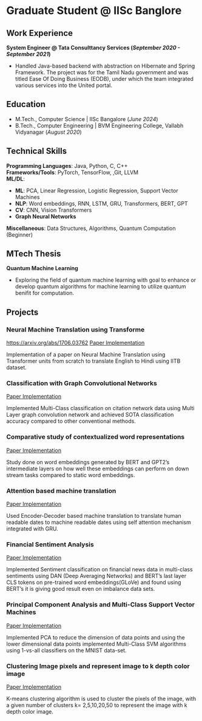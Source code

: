 # Graduate Student @ IISc Banglore

## Work Experience
**System Engineer @ Tata Consulttancy Services (_September 2020 - September 2021_)**
- Handled Java-based backend with abstraction on Hibernate and Spring Framework. The project was for the Tamil
Nadu government and was titled Ease Of Doing Business (EODB), under which the team integrated various services
into the United portal.

## Education
- M.Tech., Computer Science | IISc Bangalore (_June 2024_) 			        		
- B.Tech., Computer Engineering | BVM Engineering College, Vallabh Vidyanagar (_August 2020_)

## Technical Skills

**Programming Languages**: Java, Python, C, C++ \
**Frameworks/Tools**: PyTorch, TensorFlow, ,Git, LLVM \
**ML/DL**:
- **ML**: PCA, Linear Regression, Logistic Regression, Support Vector Machines
- **NLP**: Word embeddings, RNN, LSTM, GRU, Transformers, BERT, GPT
- **CV**: CNN, Vision Transformers
- **Graph Neural Networks** 
  
**Miscellaneous**: Data Structures, Algorithms, Quantum Computation (Beginner)

## MTech Thesis
**Quantum Machine Learning**
- Exploring the field of quantum machine learning with goal to enhance or develop quantum algorithms for
machine learning to utilize quantum benifit for computation.

## Projects
### Neural Machine Translation using Transforme
https://arxiv.org/abs/1706.03762
[Paper Implementation]([https://arxiv.org/abs/1706.03762](https://arxiv.org/abs/1706.03762))

Implementation of a paper on Neural Machine Translation using Transformer units from scratch to translate English to
Hindi using IITB dataset.

### Classification with Graph Convolutional Networks
[Paper Implementation]([https://arxiv.org/abs/1706.03762](https://arxiv.org/abs/1706.03762))

Implemented Multi-Class classification on citation network data using Multi Layer graph convolution network and
achieved SOTA classification accuracy compared to other conventional methods.

### Comparative study of contextualized word representations
[Paper Implementation]([https://arxiv.org/abs/1706.03762](https://arxiv.org/abs/1706.03762))

Study done on word embeddings generated by BERT and GPT2’s intermediate layers on how well these embeddings
can perform on down stream tasks compared to static word embeddings.

### Attention based machine translation
[Paper Implementation]([https://arxiv.org/abs/1706.03762](https://arxiv.org/abs/1706.03762))

Used Encoder-Decoder based machine translation to translate human readable dates to machine readable dates using
self attention mechanism integrated with GRU.

### Financial Sentiment Analysis
[Paper Implementation]([https://arxiv.org/abs/1706.03762](https://arxiv.org/abs/1706.03762))

Implemented Sentiment classification on financial news data in multi-class sentiments using DAN (Deep Averaging
Networks) and BERT’s last layer CLS tokens on pre-trained word embeddings(GLoVe) and found using BERT’s it is
giving good result even on imbalance data sets.

### Principal Component Analysis and Multi-Class Support Vector Machines
[Paper Implementation]([https://arxiv.org/abs/1706.03762](https://arxiv.org/abs/1706.03762))

Implemented PCA to reduce the dimension of data points and using the lower dimensional data points implemented
Multi-Class SVM algorithms using 1-vs-all classifiers on the MNIST data-set.

### Clustering Image pixels and represent image to k depth color image
[Paper Implementation]([https://arxiv.org/abs/1706.03762](https://arxiv.org/abs/1706.03762))

K-means clustering algorithm is used to cluster the pixels of the image, with a given number of clusters k= 2,5,10,20,50
to represent the image with k depth color image.
